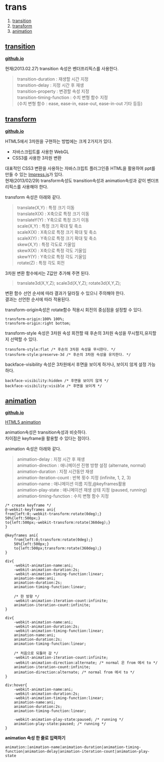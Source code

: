 # trans
1. [transition](#transition)
1. [transform](#transform)
1. [animation](#animation)

## <a href="#" name="transition">transition</a>
**[github.io](http://smilesol85.github.io/html-css/trans/transition.html "transition")**

현재(2013.02.27) transition 속성은 벤더프리픽스를 사용한다.

> transition-duration : 재생할 시간 지정  
> transition-delay : 지정 시간 후 재생  
> transition-property : 변경할 속성 지정  
> transition-timing-function : 수치 변형 함수 지정  
> (수치 변형 함수 : ease, ease-in, ease-out, ease-in-out 기타 등등)  


## <a href="#" name="transform">transform</a>
**[github.io](http://smilesol85.github.io/html-css/trans/transform.html "transform")**

HTML5에서 3차원을 구현하는 방법에는 크게 2가지가 있다.
* 자바스크립트를 사용한 WebGL
* CSS3를 사용한 3차원 변환


대표적인 CSS3 변환을 사용하는 자바스크립트 플러그인중 HTML을 활용하여 ppt를 만들 수 있는 [Impress.js](http://bartaz.github.io/impress.js/ "Impress.js")가 있다.  
현재(2013/02/29) transform속성도 transition속성과 animation속성과 같이 벤더프리픽스를 사용해야 한다.

transform 속성은 아래와 같다.
> translate(X,Y) : 특정 크기 이동  
> translateX(X) : X축으로 특정 크기 이동  
> translateY(Y) : Y축으로 특정 크기 이동  
> scale(X,Y) : 특정 크기 확대 및 축소  
> scaleX(X) : X축으로 특정 크기 확대 및 축소  
> scaleX(Y) : Y축으로 특정 크기 확대 및 축소  
> skew(X,Y) : 특정 각도로 기울임  
> skewX(X) : X축으로 특정 각도 기울임  
> skewY(Y) : Y축으로 특정 각도 기울임  
> rotate(Z) : 특정 각도 회전  


3차원 변환 함수에서는 Z값만 추가해 주면 된다.
> translate3d(X,Y,Z);
> scale3d(X,Y,Z);
> rotate3d(X,Y,Z);


변환 함수 선언 순서에 따라 결과가 달라질 수 있으니 주의해야 한다.  
결과는 선언한 순서에 따라 적용된다.

transform-origin속성은 rotate함수 적용시 회전의 중심점을 설정할 수 있다.

    transform-origin:100% 100%;
    transform-origin:right bottom;

transform-style 속성은 3차원 속성 회전할 때 후손의 3차원 속성을 무시할지,유지할지 선택할 수 있다.
    
    transform-style:flat /* 후손의 3차원 속성을 무시한다. */
    transform-style:preserve-3d /* 후손의 3차원 속성을 유지한다. */


backface-visibility 속성은 3차원에서 후면을 보이게 하거나, 보이지 않게 설정 가능하다.
    
    backface-visibility:hidden /* 후면을 보이지 않게 */
    backface-visibility:visible /* 후면을 보이게 */

## <a href="#" name="animation">animation</a>
**[github.io](http://smilesol85.github.io/html-css/trans/animation.html "animation")**

[HTML5 animation](http://animateyourhtml5.appspot.com/pres/index.html?lang=en#1 "HTML5 animation")


animation속성은 transition속성과 비슷하다.  
차이점은 keyframe을 활용할 수 있다는 점이다.

animation 속성은 아래와 같다.
> animation-delay : 지정 시간 후 재생  
> animation-direction : 애니메이션 진행 방향 설정 (alternate, normal)  
> animation-duration : 지정 시간동안 재생  
> animation-iteration-count : 반복 횟수 지정 (infinite, 1, 2, 3)  
> animation-name : 애니메이션 이름 지정,@keyframes활용  
> animation-play-state : 애니메이션 재생 상태 지정 (paused, running)  
> animation-timing-function : 수치 변형 함수 지정  

    
    /* create keyframe */
    @-webkit-keyframes ani{
    from{left:0;-webkit-transform:rotate(0deg);}
    50%{left:500px;}
    to{left:500px;-webkit-transform:rotate(360deg);}
    }

    @keyframes ani{
        from{left:0;transform:rotate(0deg);}
        50%{left:500px;}
        to{left:500px;transform:rotate(360deg);}
    }

    div{
        -webkit-animation-name:ani;
        -webkit-animation-duration:2s;
        -webkit-animation-timing-function:linear;
        animation-name:ani;
        animation-duration:2s;
        animation-timing-function:linear;

        /* 한 방향 */
        -webkit-animation-iteration-count:infinite;
        animation-iteration-count:infinite;
    }

    div{
        -webkit-animation-name:ani;
        -webkit-animation-duration:2s;
        -webkit-animation-timing-function:linear;
        animation-name:ani;
        animation-duration:2s;
        animation-timing-function:linear;

        /* 처음으로 되돌아 감 */
        -webkit-animation-iteration-count:infinite;
        -webkit-animation-direction:alternate; /* normal 은 from 에서 to */
        animation-iteration-count:infinite;
        animation-direction:alternate; /* normal from 에서 to */
    }

    div:hover{
        -webkit-animation-name:ani;
        -webkit-animation-duration:2s;
        -webkit-animation-timing-function:linear;
        animation-name:ani;
        animation-duration:2s;
        animation-timing-function:linear;

        -webkit-animation-play-state:paused; /* running */
        animation-play-state:paused; /* running */
    }

**animation 속성 한 줄로 입력하기**

    animation:|animation-name|animation-duration|animation-timing-function|animation-delay|animation-iteration-count|animation-play-state
    

